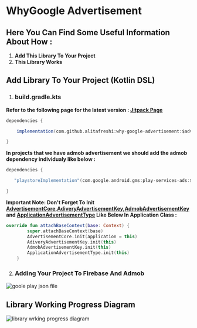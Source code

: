 # WhyGoogle Advertisement

## **Here You Can Find Some Useful Information About How :**

1. **Add This Library To Your Project**
2. **This Library Works**

## Add Library To Your Project **(Kotlin DSL)** 

1. ### **build.gradle.kts**

**Refer to the following page for the latest version : [Jitpack Page](https://jitpack.io/#alitafreshi/why-google-advertisement)**

```gradle
dependencies {

    implementation(com.github.alitafreshi:why-google-advertisement:$advertisementVersion)

}
```

**In projects that we have admob advertisement we should add the admob dependency individualy like below :**

```gradle
dependencies {

   "playstoreImplementation"(com.google.android.gms:play-services-ads:$admobAdVersion)

}
```
**Important Note: Don't Forget To Init [AdvertisementCore](https://github.com/alitafreshi/why-google-advertisement/blob/main/whyoogle-ads/src/main/java/ir/tafreshiali/whyoogle_ads/AdvertisementCore.kt),[AdiveryAdvertisementKey](https://github.com/alitafreshi/why-google-advertisement/blob/main/whyoogle-ads/src/main/java/ir/tafreshiali/whyoogle_ads/datasource/shared_preference/AdiveryAdvertisementKey.kt),[AdmobAdvertisementKey](https://github.com/alitafreshi/why-google-advertisement/blob/main/whyoogle-ads/src/main/java/ir/tafreshiali/whyoogle_ads/datasource/shared_preference/AdmobAdvertisementKey.kt) and [ApplicationAdvertisementType](https://github.com/alitafreshi/why-google-advertisement/blob/main/whyoogle-ads/src/main/java/ir/tafreshiali/whyoogle_ads/datasource/shared_preference/ApplicationAdvertisementType.kt) Like Below In Application Class :**

```kotlin
override fun attachBaseContext(base: Context) {
        super.attachBaseContext(base)
        AdvertisementCore.init(application = this)
        AdiveryAdvertisementKey.init(this)
        AdmobAdvertisementKey.init(this)
        ApplicationAdvertisementType.init(this)
    }
```


2. ### **Adding Your Project To Firebase And Admob**


![goole play json file](https://github.com/alitafreshi/why-google-advertisement/blob/main/screen_shots/google_play_screen_shot.png)


## Library Working Progress Diagram



![library wrking progress diagram](https://github.com/alitafreshi/why-google-advertisement/blob/main/screen_shots/Ayan%20Advertisement%20Diagram.svg)
